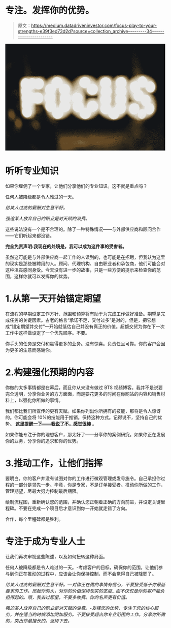 # 专注。发挥你的优势。

> 原文：<https://medium.datadriveninvestor.com/focus-play-to-your-strengths-e39f3ed73d2d?source=collection_archive---------34----------------------->

![](img/fec233838baad82d538e889f03bbf92c.png)

# 听听专业知识

如果你雇佣了一个专家，让他们分享他们的专业知识。这不就是重点吗？

任何人被降级都是令人难过的一天。

*给某人过高的薪酬对生意不好。*

*强迫某人放弃自己的职业是对天赋的浪费。*

这些说法没有一个是不合理的。除了一种特殊情况——与外部供应商和顾问合作——它们听起来都没错。

**完全免责声明:我现在的处境是，我可以成为这件事的受害者。**

虽然这可能是与外部供应商一起工作的人读到的，也可能是在招聘，但我认为这里的现实是那些被聘用的人。顾问、代理机构、自由职业者和承包商，他们可能会对这种沮丧感同身受。今天没有进一步的故事，只是一些方便的提示来检查你的范围，这样你就可以发挥你的优势。

# 1.从第一天开始锚定期望

在流程的早期设定工作方针、范围和预算将有助于为完成工作做好准备。期望是完成任务的关键因素。古老的格言“承诺不足，交付过多”是对的，但是，把它想成“锚定期望并交付”一开始就低估自己并没有真正的价值。超额交货为你在下一次工作中这样做设定了一个优先顺序。不要。

你手头的任务是交付和赢得更多的业务。没有惊喜。负责任且可靠。你的客户会因为更多的生意而感谢你。

# 2.构建强化预期的内容

你做的太多事情都是在幕后，而且你从来没有做过 BTS 视频博客。我并不是说要完全透明，分享你业务的方方面面，而是要花更多的时间在你网站的内容和销售材料上，以强化你所做的事情。

我们都比我们所宣传的更有天赋。如果你列出你所拥有的技能，那将是令人惊讶的。你可能会将 10%的技能用于推销。保持这种方式。记得说不，坚持自己的优势。 [**这里提醒一下——我说了不，感觉很棒**](https://youtu.be/nVR-d7wiKns) 。

如果你能专注于你的理想客户，那太好了——分享你的案例研究。如果你正在发展你的业务，分享你的追求和你的优势。

# 3.推动工作，让他们指挥

要明白，你的客户并没有试图对你的工作进行微观管理或发号施令。自己承担你过程的一部分是领先一步。毕竟，你是专家，不是订单接受者。推动你所做的工作，管理期望，尽最大努力控制最后期限。

绘制流程图，重新确认您的范围，并确认您正朝着正确的方向前进，并设定关键里程碑。不要在完成一个项目后才意识到你一开始就走错了方向。

合作，每个里程碑都是胜利。

# 专注于成为专业人士

让我们再次审视这些陈述，以及如何扭转这种局面。

任何人被降级都是令人难过的一天。-考虑客户的目标，确保你的范围。让他们参与到你正在推动的过程中，应该会让你保持控制，而不会觉得自己被降职了。

*给某人过高的薪酬对生意不好。—对你正在做的事情有信心，不要接受低于你最低要求的工作。昂起你的头，对你的价值保持现实的态度…而不仅仅是你的客户能负担得起的。哦，我去过那里，不要多收费。你的名声更有价值。*

*强迫某人放弃自己的职业是对天赋的浪费。-发挥您的优势，专注于您的核心服务，并在适当的时候添加附加服务。不要接受超出你专业范围的工作。分享你所做的，突出你最擅长的。坚持下去。*